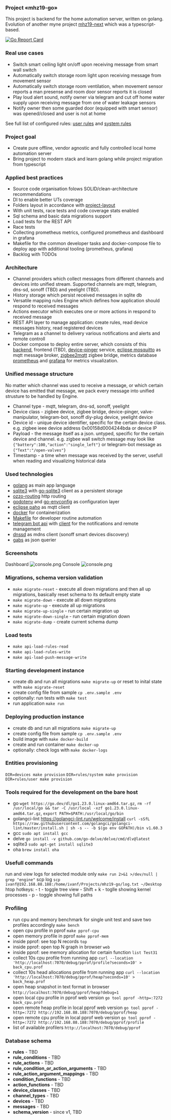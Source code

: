 ### Project «mhz19-go»

This project is backend for the home automation server, written on golang. Evolution of another myne project [mhz19-next](https://github.com/fedulovivan/mhz19-next) which was a typescript-based. 

[![Go Report Card](https://goreportcard.com/badge/github.com/fedulovivan/mhz19-go)](https://goreportcard.com/report/github.com/fedulovivan/mhz19-go)

### Real use cases

- Switch smart ceiling light on/off upon receiving message from smart wall switch
- Automatically switch storage room light upon receiving message from movement sensor
- Automatically switch storage room ventilation, when movement sensor reports a man presense and room door sensor reports it is closed
- Play loud alert sound, notify owner via telegram and cut off home water supply upon receiving message from one of water leakage sensors
- Notify owner then some guarded door (equipped with smart sensor) was opened/closed and user is not at home

See full list of configured rules: [user rules](https://github.com/fedulovivan/mhz19-go/tree/main/assets/rules/user) and [system rules](https://github.com/fedulovivan/mhz19-go/tree/main/assets/rules/system)

### Project goal

- Create pure offline, vendor agnostic and fully controlled local home automation server
- Bring project to modern stack and learn golang while project migration from typescript

### Applied best practices

- Source code organisation folows SOLID/clean-architecture recommendations
- DI to enable better UTs coverage
- Folders layout in accordance with [project-layout](https://github.com/golang-standards/project-layout)
- With unit tests, race tests and code coverage stats enabled
- Sql schema and basic data migrations support
- Load tests for the REST API
- Race tests
- Collecting prometheus metrics, configured prometheus and dashboard in grafana 
- Makefile for the common developer tasks and docker-compose file to deploy app with additional tooling (prometheus, grafana)
- Backlog with TODOs

### Architecture

- Channel providers which collect messages from different channels and devices into unified stream. Supported channels are mqtt, telegram, dns-sd, sonoff (TBD) and yeelight (TBD).
- History storage which persist received messages in sqlite db
- Versatile mapping rules Engine which defines how application should respond to received messages
- Actions executor which executes one or more actions in respond to received message
- REST API layer to manage application: create rules, read device messages history, read registered devices
- Telegram as a channel to delivery various notifications and alerts and remote controll
- Docker compose to deploy entire server, which consists of this [backend](https://github.com/fedulovivan/mhz19-go), frontend (TBD), [device-pinger](https://github.com/fedulovivan/device-pinger) service, [eclipse mosquitto](https://mosquitto.org/) as mqtt message broker, [zigbee2mqtt](https://www.zigbee2mqtt.io/) zigbee bridge, metrics database [prometheus](https://prometheus.io/) and [grafana](https://grafana.com/) for metrics visualization.

### Unified message structure

No matter which channel was used to receive a message, or which certain device has emitted that message, we pack every message into unified strusture to be handled by Engine.
- Channel type - mqtt, telegram, dns-sd, sonoff, yeelight
- Device class - zigbee device, zigbee bridge, device-pinger, valve-manipulator, telegram-bot, sonoff diy-plug device, yeelight device
- Device id - unique device identifier, specific for the certain device class. e.g. zigbee ieee device address 0x00158d0004244bda or device IP
- Payload - the message itself as a json. untyped, specific for the certain device and channel. e.g. zigbee wall switch message may look like `{"battery":100,"action":"single_left"}` or telegram-bot message as `{"Text":"/open-valves"}`
- Timestamp - a time when message was received by the server, usefull when reading and visualizing historical data

### Used technologies

- [golang](https://go.dev/) as main app language
- [sqlite3](https://www.sqlite.org/) with [go-sqlite3](github.com/mattn/go-sqlite3) client as a persistent storage
- [ozzo-routing](github.com/go-ozzo/ozzo-routing/v2) http routing
- [godotenv](github.com/joho/godotenv) and [go-envconfig](github.com/sethvargo/go-envconfig) as configuration layer
- [eclipse paho](github.com/eclipse/paho.mqtt.golang) as mqtt client
- [docker](https://www.docker.com/) for containerization
- [Makefile](./blob/main/Makefile) for developer routine automation
- [telegram bot api](https://core.telegram.org/bots/api) with [client](https://github.com/go-telegram-bot-api/telegram-bot-api) for the notifications and remote management
- [dnssd](https://github.com/brutella/dnssd) as mdns client (sonoff smart devices discovery)
- [gabs](https://github.com/Jeffail/gabs) as json querier

### Screenshots

Dashboard
![console.png](assets/demo-03.png)
Console
![console.png](assets/demo-02.png)

### Migrations, schema version validation

- `make migrate-reset` - execute all down migrations and then all up migrations, basically reset schema to its default empty state
- `make migrate-down` - execute all down migrations
- `make migrate-up` - execute all up migrations
- `make migrate-up-single` - run certain migration up
- `make migrate-down-single` - run certain migration down
- `make migrate-dump` - create current schema dump

### Load tests

- `make api-load-rules-read`
- `make api-load-rules-write`
- `make api-load-push-message-write`

### Starting development instance

- create db and run all migrations `make migrate-up` or reset to inital state with `make migrate-reset`
- create config file from sample `cp .env.sample .env`
- optionally: run tests with `make test`
- run application `make run`

### Deploying production instance

- create db and run all migrations `make migrate-up`
- create config file from sample `cp .env.sample .env`
- build image with `make docker-build`
- create and run container `make docker-up`
- optionally: check logs with `make docker-logs`

### Entities provisioning

`DIR=devices make provision`
`DIR=rules/system make provision`
`DIR=rules/user make provision`

### Tools required for the development on the bare host

- go `wget https://go.dev/dl/go1.23.0.linux-amd64.tar.gz`, `rm -rf /usr/local/go && tar -C /usr/local -xzf go1.23.0.linux-amd64.tar.gz`, `export PATH=$PATH:/usr/local/go/bin`
- golangci-lint https://golangci-lint.run/welcome/install `curl -sSfL https://raw.githubusercontent.com/golangci/golangci-lint/master/install.sh | sh -s -- -b $(go env GOPATH)/bin v1.60.3`
- gcc `sudo apt install gcc`
- delve `go install -v github.com/go-delve/delve/cmd/dlv@latest`
- sqlite3 `sudo apt-get install sqlite3`
- oha `brew install oha`

### Usefull commands

run and view logs for selected module only `make run 2>&1 >/dev/null | grep "engine"`
scp log `scp ivanf@192.168.88.188:/home/ivanf/Projects/mhz19-go/log.txt ~/Desktop`
htop hotkeys:
    - t - toggle tree view
    - Shift + k - toglle showing kernel processes
    - p - toggle showing full paths

### Profiling

- run cpu and memory benchmark for single unit test and save two profiles accordingly
`make bench`
- open cpu profile in pprof
`make pprof-cpu`
- open memory profile in pprof
`make pprof-mem`
- inside pprof: see top N records
`top`
- inside pprof: open top N graph in browser
`web`
- inside pprof: see memory allocation for certain function
`list Test31`
- collect 10s cpu profile from running app
`curl --location 'http://localhost:7070/debug/pprof/profile?seconds=10' > back_cpu.prof`
- collect 10s head allocations profile from running app
`curl --location 'http://localhost:7070/debug/pprof/heap?seconds=10' > back_heap.prof`
- open heap snapshot in text format in browser
`http://localhost:7070/debug/pprof/heap?debug=1`
- open local cpu profile in pprof web version
`go tool pprof -http=:7272 back_cpu.prof`
- open remote heap profile in local pprof web version
`go tool pprof -http=:7272 http://192.168.88.188:7070/debug/pprof/heap`
- open remote cpu profile in local pprof web version
`go tool pprof -http=:7272 http://192.168.88.188:7070/debug/pprof/profile`
- list of available profilers
`http://localhost:7070/debug/pprof`

### Database schema

- **rules** - TBD
- **rule_conditions** - TBD
- **rule_actions** - TBD
- **rule_condition_or_action_arguments** - TBD
- **rule_action_argument_mappings** - TBD
- **condition_functions** - TBD
- **action_functions** - TBD
- **device_classes** - TBD
- **channel_types** - TBD
- **devices** - TBD
- **messages** - TBD
- **schema_version** - since v1, TBD